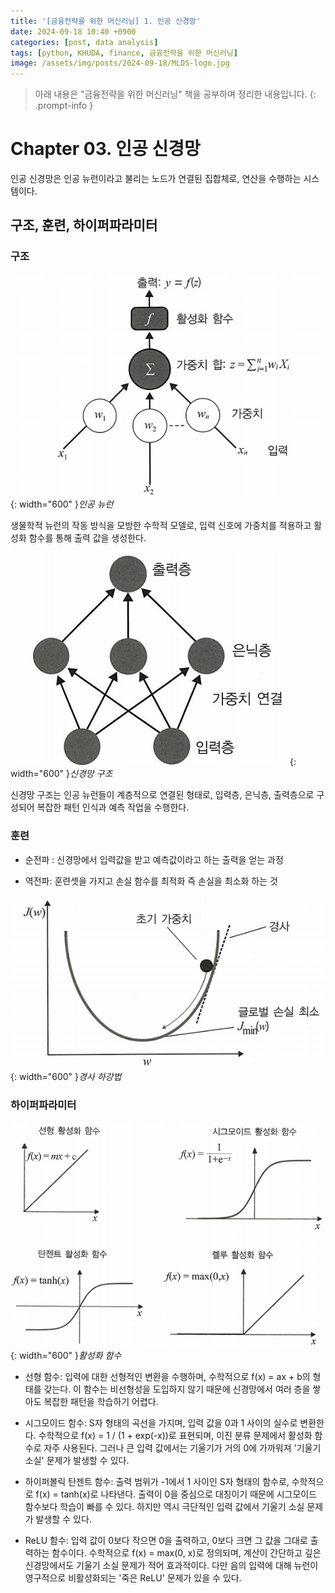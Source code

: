 ```yaml
---
title: '[금융전략을 위한 머신러닝] 1. 인공 신경망'
date: 2024-09-18 10:40 +0900
categories: [post, data analysis]
tags: [python, KHUDA, finance, 금융전략을 위한 머신러닝]
image: /assets/img/posts/2024-09-18/MLDS-logo.jpg
---
```



> 아래 내용은 "금융전략을 위한 머신러닝" 책을 공부하며 정리한 내용입니다. 
{: .prompt-info }

# Chapter 03. 인공 신경망

인공 신경망은 인공 뉴런이라고 불리는 노드가 연결된 집합체로, 연산을 수행하는 시스템이다.

## 구조, 훈련, 하이퍼파라미터
 
### 구조

![인공 뉴런](/assets/img/posts/2024-09-18/인공뉴런.png){: width="600" }_인공 뉴런_

생물학적 뉴런의 작동 방식을 모방한 수학적 모델로, 입력 신호에 가중치를 적용하고 활성화 함수를 통해 출력 값을 생성한다.

![신경망 구조](/assets/img/posts/2024-09-18/신경망구조.png){: width="600" }_신경망 구조_

신경망 구조는 인공 뉴런들이 계층적으로 연결된 형태로, 입력층, 은닉층, 출력층으로 구성되어 복잡한 패턴 인식과 예측 작업을 수행한다.

### 훈련

- 순전파 : 신경망에서 입력값을 받고 예측값이라고 하는 출력을 얻는 과정
  
- 역전파: 훈련셋을 가지고 손실 함수를 최적화 즉 손실을 최소화 하는 것

![경사 하강법](/assets/img/posts/2024-09-18/경사하강법.png){: width="600" }_경사 하강법_

### 하이퍼파라미터

![활성화 함수](/assets/img/posts/2024-09-18/활성화함수.png){: width="600" }_활성화 함수_

- 선형 함수: 입력에 대한 선형적인 변환을 수행하며, 수학적으로 f(x) = ax + b의 형태를 갖는다. 이 함수는 비선형성을 도입하지 않기 때문에 신경망에서 여러 층을 쌓아도 복잡한 패턴을 학습하기 어렵다.

- 시그모이드 함수: S자 형태의 곡선을 가지며, 입력 값을 0과 1 사이의 실수로 변환한다. 수학적으로 f(x) = 1 / (1 + exp(-x))로 표현되며, 이진 분류 문제에서 활성화 함수로 자주 사용된다. 그러나 큰 입력 값에서는 기울기가 거의 0에 가까워져 '기울기 소실' 문제가 발생할 수 있다.

- 하이퍼볼릭 탄젠트 함수: 출력 범위가 -1에서 1 사이인 S자 형태의 함수로, 수학적으로 f(x) = tanh(x)로 나타낸다. 출력이 0을 중심으로 대칭이기 때문에 시그모이드 함수보다 학습이 빠를 수 있다. 하지만 역시 극단적인 입력 값에서 기울기 소실 문제가 발생할 수 있다.

- ReLU 함수: 입력 값이 0보다 작으면 0을 출력하고, 0보다 크면 그 값을 그대로 출력하는 함수이다. 수학적으로 f(x) = max(0, x)로 정의되며, 계산이 간단하고 깊은 신경망에서도 기울기 소실 문제가 적어 효과적이다. 다만 음의 입력에 대해 뉴런이 영구적으로 비활성화되는 '죽은 ReLU' 문제가 있을 수 있다.
